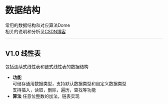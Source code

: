 <!--
 * @Descripttion: readm.md
 * @version: V1.0
 * @Author: Hobson
 * @Date: 2020-08-09 00:08:32
 * @History: V1.0 添加线性表
 * @LastEditTime: 2020-08-09 00:24:05
-->
# 数据结构

常用的数据结构和对应算法Dome    
相关的说明和分析见[CSDN博客](https://blog.csdn.net/mirco_mcu/article/details/107888494)

----

## V1.0 线性表 
包括连续式线性表和链式线性表的数据结构
* **功能**  
可储存通用数据类型，支持默认数据类型和自定义数据类型  
支持插入，读取，删除，遍历，查找等功能
* **算法**
任意位整数的加法，链表实现

